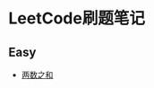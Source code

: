 # LeetCode刷题笔记  
## Easy
* [两数之和](https://github.com/ecust-hyq/MyLeetCode/blob/main/Easy/%E4%B8%A4%E6%95%B0%E4%B9%8B%E5%92%8C.md)
